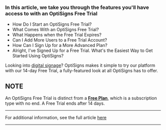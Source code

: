###  In this article, we take you through the features you'll have access to with an OptiSigns Free Trial

  * How Do I Start an OptiSigns Free Trial?
  * What Comes With an OptiSigns Free Trial?
  * What Happens when the Free Trial Expires?
  * Can I Add More Users to a Free Trial Account?
  * How Can I Sign Up for a More Advanced Plan?
  * Alright, I've Signed Up for a Free Trial. What's the Easiest Way to Get Started Using OptiSigns?



Looking into [digital signage](https://www.optisigns.com/)? OptiSigns makes it simple to try our platform with our 14-day Free Trial, a fully-featured look at all OptiSigns has to offer.

**NOTE**  
---  
An OptiSigns Free Trial is distinct from a [**Free Plan**](https://support.optisigns.com/hc/en-us/articles/33940834613139-What-Do-I-Get-With-an-OptiSigns-Free-Plan), which is a subscription type with no end. A Free Trial ends after 14 days.  
  
* * *

For additional information, see the full article [here](https://support.optisigns.com/hc/en-us/articles/37966066335891)

---
